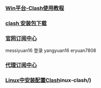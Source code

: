 ### [Win平台-Clash使用教程](https://chinag.crisp.help/zh/article/win-clash-jc8iuy/#:~:text=01.%20%E6%AD%A4%E6%97%B6%E5%8F%B3%E4%B8%8B%E8%A7%92%E4%BB%BB%E5%8A%A1%E6%A0%8F%E5%87%BA%E7%8E%B0clash%E5%9B%BE%E6%A0%87%EF%BC%8C%E4%B8%BA%E6%B7%B1%E8%93%9D%E8%89%B2%2002.%20%E7%82%B9%E5%87%BB%E5%9B%BE%E6%A0%87%E8%BF%9B%E5%85%A5clash%E8%BD%AF%E4%BB%B6%E4%B8%BB%E9%A1%B5%E9%9D%A2%2003.,%E8%BF%9B%E5%85%A5%20%E5%AE%98%E7%BD%91%E8%AE%A2%E9%98%85%E4%B8%AD%E5%BF%83%20%E7%82%B9%E5%87%BB%E3%80%90windows%E3%80%91%E6%A0%8F%E7%9B%AE%EF%BC%8C%E7%84%B6%E5%90%8E%E7%82%B9%E5%87%BB%E3%80%90clash%E3%80%91%E7%9B%AE%E5%BD%95%E4%B8%8B%E7%9A%84%E3%80%90%E4%B8%80%E9%94%AE%E5%AF%BC%E5%85%A5%E3%80%91%E6%8C%89%E9%92%AE%EF%BC%8C%E6%AD%A4%E6%97%B6%E4%BC%9A%E5%BC%B9%E5%87%BA%E6%A1%86%EF%BC%8C%E7%82%B9%E5%87%BB%E3%80%90%E6%89%93%E5%BC%80%20Clash%20for%20Windows%E3%80%91)

### [clash 安装包下载](https://github.com/Fndroid/clash_for_windows_pkg/releases)

### [官网订阅中心](https://z.luxury/signin)

messiyuan16 登录
yangyuan16
eryuan7808

### [代理订阅中心](https://clash.razord.top/#/proxies)

### [Linux中安装配置Clash](https://www.voidking.com/dev-linux-clash/)inux-clash/)